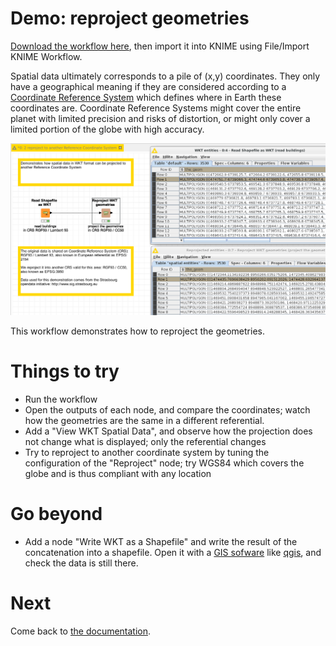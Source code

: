 # Demo: reproject geometries

[Download the workflow here](2_reproject_to_another_Reference_Coordinate_System.knwf), then import it into KNIME using File/Import KNIME Workflow. 

Spatial data ultimately corresponds to a pile of (x,y) coordinates. They only have a geographical meaning if they are considered according to a [Coordinate Reference System](https://en.wikipedia.org/wiki/Spatial_reference_system) which defines 
where in Earth these coordinates are. Coordinate Reference Systems might cover the entire planet with limited precision and risks of distortion, or might only cover a limited portion of the globe with high accuracy.

![Capture](capture.png)

This workflow demonstrates how to reproject the geometries.


# Things to try

* Run the workflow
* Open the outputs of each node, and compare the coordinates; watch how the geometries are the same in a different referential. 
* Add a "View WKT Spatial Data", and observe how the projection does not change what is displayed; only the referential changes
* Try to reproject to another coordinate system by tuning the configuration of the "Reproject" node; try WGS84 which covers the globe and is thus compliant with any location

# Go beyond

* Add a node "Write WKT as a Shapefile" and write the result of the concatenation into a shapefile. Open it with a [GIS sofware](https://en.wikipedia.org/wiki/Geographic_information_system) like [qgis](https://www.qgis.org), and check the data is still there.


# Next

Come back to [the documentation](../../main.md).